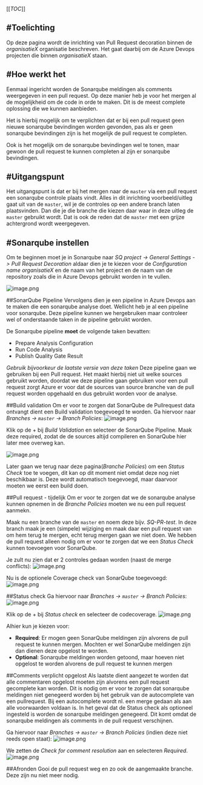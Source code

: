 [[_TOC_]]

#Toelichting
---

Op deze pagina wordt de inrichting van Pull Request decoration binnen de _organisatieX_ organisatie beschreven. Het gaat daarbij om de Azure Devops projecten die binnen _organisatieX_ staan.

#Hoe werkt het
---

Eenmaal ingericht worden de Sonarqube meldingen als comments weergegeven in een pull request. Op deze manier heb je voor het mergen al de mogelijkheid om de code in orde te maken. Dit is de meest complete oplossing die we kunnen aanbieden.

Het is hierbij mogelijk om te verplichten dat er bij een pull request geen nieuwe sonarqube bevindingen worden gevonden, pas als er geen sonarqube bevindingen zijn is het mogelijk de pull request te completen.

Ook is het mogelijk om de sonarqube bevindingen wel te tonen, maar gewoon de pull request te kunnen completen al zijn er sonarqube bevindingen.

#Uitgangspunt
---

Het uitgangspunt is dat er bij het mergen naar de `master` via een pull request een sonarqube controle plaats vindt. Alles in dit inrichting voorbeeld/uitleg gaat uit van de `master`, wil je de controles op een andere branch laten plaatsvinden. Dan die je die branche die kiezen daar waar in deze uitleg de `master` gebruikt wordt. Dat is ook de reden dat de `master` met een grijze achtergrond wordt weergegeven.

#Sonarqube instellen
---

Om te beginnen moet je in Sonarqube naar _SQ project -> General Settings -> Pull Request Decoration_ aldaar dien je te kiezen voor de _Configuration name_ _organisatieX_ en de naam van het project en de naam van de repository zoals die in Azure Devops gebruikt worden in te vullen.

![image.png](https://codewithedwin.github.io/EdwinsDocumentation/SonarQube/GeneralSettings.png)

##SonarQube Pipeline
Vervolgens dien je een pipeline in Azure Devops aan te maken die een sonarqube analyse doet.
Wellicht heb je al een pipeline voor sonarqube. Deze pipeline kunnen we hergebruiken maar controleer wel of onderstaande taken in de pipeline gebruikt worden.

De Sonarqube pipeline **moet** de volgende taken bevatten:
- Prepare Analysis Configuration
- Run Code Analysis
- Publish Quality Gate Result

_Gebruik bijvoorkeur de laatste versie van deze taken_
Deze pipeline gaan we gebruiken bij een Pull request. Het maakt hierbij niet uit welke sources gebruikt worden, doordat we deze pipeline gaan gebruiken voor een pull request zorgt Azure er voor dat de sources van source branche van de pull request worden opgehaald en dus gebruikt worden voor de analyse.

##Build validation
Om er voor te zorgen dat SonarQube de Pullrequest data ontvangt dient een Build validation toegevoegd te worden.
Ga hiervoor naar _Branches -> `master` -> Branch Policies_:
![image.png](https://codewithedwin.github.io/EdwinsDocumentation/SonarQube/BranchePolicies.png)

Klik op de + bij _Build Validation_ en selecteer de SonarQube Pipeline. Maak deze required, zodat de de sources altijd compileren en SonarQube hier later mee overweg kan.

![image.png](https://codewithedwin.github.io/EdwinsDocumentation/SonarQube/AddPolicy.png)

Later gaan we terug naar deze pagina(_Branche Policies_) om een _Status Check_ toe te voegen, dit kan op dit moment niet omdat deze nog niet beschikbaar is. Deze wordt automatisch toegevoegd, maar daarvoor moeten we eerst een build doen.

##Pull request - tijdelijk
Om er voor te zorgen dat we de sonarqube analyse kunnen opnemen in de _Branche Policies_ moeten we nu een pull request aanmekn.

Maak nu een branche van de `master` en noem deze bijv. _SQ-PR-test_. In deze branch maak je een (simpele) wijziging en maak daar een pull request van om hem terug te mergen, echt terug mergen gaan we niet doen. We hebben de pull request alleen nodig om er voor te zorgen dat we een _Status Check_ kunnen toevoegen voor SonarQube.

Je zult nu zien dat er 2 controles gedaan worden (naast de merge conflicts):
![image.png](https://codewithedwin.github.io/EdwinsDocumentation/SonarQube/PRControle.png)

Nu is de optionele Coverage check van SonarQube toegevoegd:
![image.png](https://codewithedwin.github.io/EdwinsDocumentation/SonarQube/PRchecks.png)

##Status check
Ga hiervoor naar _Branches -> `master` -> Branch Policies_:
![image.png](https://codewithedwin.github.io/EdwinsDocumentation/SonarQube/BranchePolicies.png)

Klik op de + bij _Status check_ en selecteer de codecoverage.
![image.png](https://codewithedwin.github.io/EdwinsDocumentation/SonarQube/StatusPolicy.png)

Alhier kun je kiezen voor:
- **Required**: Er mogen geen SonarQube meldingen zijn alvorens de pull request te kunnen mergen. Mochten er wel SonarQube meldingen zijn dan dienen deze opgelost te worden.
- **Optional**: Sonarqube meldingen worden getoond, maar hoeven niet opgelost te worden alvorens de pull request te kunnen mergen

##Comments verplicht opgelost
Als laatste dient aangezet te worden dat alle commentaren opgelost moeten zijn alvorens een pull request gecomplete kan worden.
Dit is nodig om er voor te zorgen dat sonarqube meldingen niet genegeerd worden bij het gebruik van de autocomplete van een pullrequest. Bij een autocomplete wordt nl. een merge gedaan als aan alle voorwaarden voldaan is. In het geval dat de Status check als optioneel ingesteld is worden de sonarqube meldingen genegeerd. Dit komt omdat de sonarqube meldingen als comments in de pull request verschijnen.

Ga hiervoor naar _Branches -> `master` -> Branch Policies_ (indien deze niet reeds open staat):
![image.png](https://codewithedwin.github.io/EdwinsDocumentation/SonarQube/BranchePolicies.png)

We zetten de _Check for comment resolution_ aan en selecteren _Required_.
![image.png](https://codewithedwin.github.io/EdwinsDocumentation/SonarQube/CommitResolution.png)


##Afronden
Gooi de pull request weg en zo ook de aangemaakte branche. Deze zijn nu niet meer nodig.
